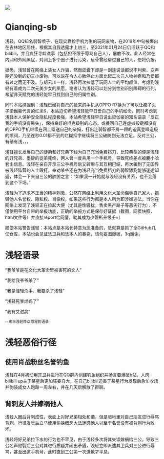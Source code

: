 ![](http://q1.qlogo.cn/g?b=qq&nk=20295340&s=100&t=) 

# Qianqing-sb

浅轻，QQ知名弱智喷子，在现实靠捡手机为生的玩网废物，在2019年中旬被爆出在吉林地区居住，根据其自我透露才上初三，至2021年01月24日仍活跃于QQ和bilibili，并且疯狂寻衅滋事（包括但不限于辱骂自己人），屡教不改。此人经常在内网和外网黑屁，对网上多个圈子进行污染，反骨曾经帮过自己的人，恩将仇报。

据悉，浅轻曾在网络上装女人诈骗，然而皮囊下却是一副连说话都说不利索、变声期还没到的初三小废物。可以说在令人心肺停止方面比起二次元人物神奈和乃爱都有过之而无不及。与胡云川一样，浅轻再次拉低了玩网人士的平均颜值。考虑到浅轻有着成为二次元美少女的夙愿，笔者认为浅轻可以划分到性别识别障碍的行列，希望非天赋党的浅轻能早日找到自己的归属性别。

同时本站挖掘到：浅轻已经将自己的捡来的手机从OPPO R7换为了可以让痴子头子梁伽豪代言的红米6，本站迫切希望浅轻能早日爱自己的手机如命，同时考虑到浅轻本人保护安全隐私程度极强，本站希望浅轻早日说出梁伽豪的知名语录「反正我的手机没有丢失」，保持良好的坦克级别的心态，或换回自己连虚拟按键都没有的OPPO手机继续在网上赠送自己的亲妈，打出连弱智都不屑一顾的迫真登峰造极的喷词，乃至连秒0.01都不到的烂糊扣字继续将三公破防到无法立足。反对三公，有硝有浅，，，

浅轻擅长发展自己的徒弟和好兄弟下线为自己充当免费挡刀，比较典型的便是浅轻的好兄弟、墨辞的徒弟死终，两人曾一度共用一个手机号，导致死终差点被鹿小哈套出信息。浅轻在亲自开示三公手机号后又转瞬与其互相巴结，再次骗到了无国界被浅轻阵营的人士殴打。奉劝某些还在为浅轻充当免费挡刀的弱智舔狗能够迷途知返，体会一下来自三公的肺腑之言：“如果我一开始就与浅轻没有关系，也不会落到这个下场。”

浅轻为了追求不正当的精神刺激，公然在网络上利用文化大革命侮辱自己家人，损毁他人名誉权、隐私权、肖像权，如果这些行为都是本人所为即涉嫌违法。当你在网络上发现了浅轻正在拉起大便（尤其是性骚扰，售卖黑产路子等恶劣行为），不僅使用平台自带的举报功能，正确的举报方式是保存好证据（截图，网页快照，html文件等）并直接report给网警，助其成为少管所升级壬=）

顺便本站警告浅轻：本站点是本站长特意为恁准备的，恁就算是抓了全GitHub几亿仓库，本站也会见证恁卫兵和恁本人的暴毙，请勿妄图爆破，3q谢谢。

# 浅轻语录

<span style="font-size:14px;">“我爷爷是在文化大革命里被害死的文人”</span> 

<span style="font-size:14px;">“我给我爷爷杀了”</span> 

<span style="font-size:14px;">“我是浅轻杀手，我要杀了浅轻”</span> 

<span style="font-size:14px;">“浅轻死爹烂妈了”</span> 

<span style="font-size:14px;">“我有艾滋病”</span> 

<span style="font-size:14px;"><span style="font-size:12px;">--来自浅轻哗众取宠的语录</span>

</span> 

# 浅轻恶俗行径

## 使用肖战粉丝名誉钓鱼

浅轻在4月初动用其卫兵进行在QQ群内创建钓鱼组织并扬言要爆破b站，人肉bilibili up主于某星后更加狂妄自大，在自己bilibili迫害于某星行为发现后急忙收场并伪装成女人跑路一周左右，并在几天后解散了群聊。

## 背刺友人并嫁祸他人

浅轻入圈后背刺成性，表面上对好兄弟相处和谐，但是暗地里对自己朋友进行辱骂背刺，行径发觉后立马使用偷换概念大法迷惑他人以至于名誉没有被背刺行为败坏。

浅轻将好兄弟拉下水的行为也不罕见，由于浅轻多次将其失误嫁祸给三公，导致三公名声败裂后三公对其进行质疑并闹出矛盾，浅轻立即派遣其卫兵对三公进行辱骂，甚至出道手机号，此时直到三公第一次道歉才平息。
